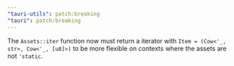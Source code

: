 ```yaml
---
"tauri-utils": patch:breaking
"tauri": patch:breaking
---
```


The `Assets::iter` function now must return a iterator with `Item = (Cow<'_, str>, Cow<'_, [u8]>)` to be more flexible on contexts where the assets are not `'static`.

